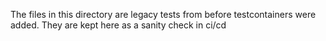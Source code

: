 The files in this directory are legacy tests from before testcontainers were added. They are kept here as a sanity check in ci/cd